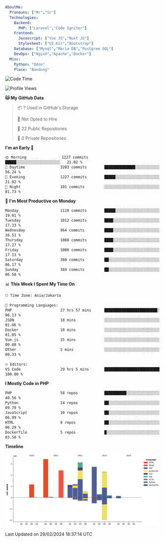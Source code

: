 ```yaml
AboutMe:
  Pronouns: ["Mr","Sr"]
  Technologies:
    Backend:
      PHP: ["Laravel","Code Igniter"]
    Frontend:
      Javascript: ["Vue JS","Nuxt JS"]
      Stylesheet: ["UI Kit","Bootstrap"]
    Database: ["Mysql","Maria DB","Postgree SQL"]
    DevOps: ["NginX","Apache","Docker"]
  Misc:
    Python: "Odoo"
    Place: "Bandung"
```

<!--START_SECTION:waka-->
![Code Time](http://img.shields.io/badge/Code%20Time-1%2C286%20hrs%2057%20mins-blue)

![Profile Views](http://img.shields.io/badge/Profile%20Views-1-blue)

**🐱 My GitHub Data** 

> 📦 ? Used in GitHub's Storage 
 > 
> 🚫 Not Opted to Hire
 > 
> 📜 22 Public Repositories 
 > 
> 🔑 0 Private Repositories 
 > 
**I'm an Early 🐤** 

```text
🌞 Morning                1227 commits        █████░░░░░░░░░░░░░░░░░░░░   21.02 % 
🌆 Daytime                3283 commits        ██████████████░░░░░░░░░░░   56.24 % 
🌃 Evening                1227 commits        █████░░░░░░░░░░░░░░░░░░░░   21.02 % 
🌙 Night                  101 commits         ░░░░░░░░░░░░░░░░░░░░░░░░░   01.73 % 
```
📅 **I'm Most Productive on Monday** 

```text
Monday                   1110 commits        █████░░░░░░░░░░░░░░░░░░░░   19.01 % 
Tuesday                  1012 commits        ████░░░░░░░░░░░░░░░░░░░░░   17.33 % 
Wednesday                964 commits         ████░░░░░░░░░░░░░░░░░░░░░   16.51 % 
Thursday                 1008 commits        ████░░░░░░░░░░░░░░░░░░░░░   17.27 % 
Friday                   1000 commits        ████░░░░░░░░░░░░░░░░░░░░░   17.13 % 
Saturday                 360 commits         ██░░░░░░░░░░░░░░░░░░░░░░░   06.17 % 
Sunday                   384 commits         ██░░░░░░░░░░░░░░░░░░░░░░░   06.58 % 
```


📊 **This Week I Spent My Time On** 

```text
🕑︎ Time Zone: Asia/Jakarta

💬 Programming Languages: 
PHP                      27 hrs 57 mins      ████████████████████████░   96.13 % 
JSON                     18 mins             ░░░░░░░░░░░░░░░░░░░░░░░░░   01.06 % 
Docker                   18 mins             ░░░░░░░░░░░░░░░░░░░░░░░░░   01.05 % 
Vue.js                   15 mins             ░░░░░░░░░░░░░░░░░░░░░░░░░   00.88 % 
Other                    5 mins              ░░░░░░░░░░░░░░░░░░░░░░░░░   00.33 % 

🔥 Editors: 
VS Code                  29 hrs 5 mins       █████████████████████████   100.00 % 
```

**I Mostly Code in PHP** 

```text
PHP                      58 repos            ██████████░░░░░░░░░░░░░░░   40.56 % 
Python                   14 repos            ██░░░░░░░░░░░░░░░░░░░░░░░   09.79 % 
JavaScript               10 repos            ██░░░░░░░░░░░░░░░░░░░░░░░   06.99 % 
HTML                     9 repos             ██░░░░░░░░░░░░░░░░░░░░░░░   06.29 % 
Dockerfile               5 repos             █░░░░░░░░░░░░░░░░░░░░░░░░   03.50 % 
```



**Timeline**

![Lines of Code chart](https://raw.githubusercontent.com/vheins/vheins/main/assets/bar_graph.png)


 Last Updated on 29/02/2024 18:37:14 UTC
<!--END_SECTION:waka-->
